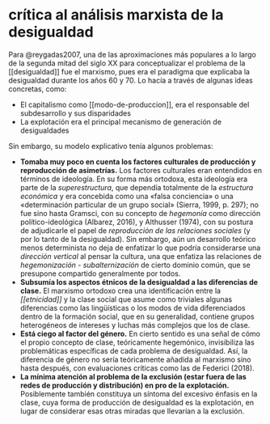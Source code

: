 # crítica al análisis marxista de la desigualdad
Para @reygadas2007, una de las aproximaciones más populares a lo largo de la segunda mitad del siglo XX para conceptualizar el problema de la [[desigualdad]] fue el marxismo, pues era el paradigma que explicaba la desigualdad durante los años 60 y 70. Lo hacía a través de algunas ideas concretas, como:

- El capitalismo como [[modo-de-produccion]], era el responsable del subdesarrollo y sus disparidades
- La explotación era el principal mecanismo de generación de desigualdades

Sin embargo, su modelo explicativo tenía algunos problemas:

- **Tomaba muy poco en cuenta los factores culturales de producción y reproducción de asimetrías.** Los factores culturales eran entendidos en términos de ideología. En su forma más ortodoxa, esta ideología era parte de la *superestructura*, que dependía totalmente de la *estructura económica* y era concebida como una «falsa conciencia» o una «determinación particular de un grupo social» (Sierra, 1999, p. 297); no fue sino hasta Gramsci, con su concepto de *hegemonía* como dirección político-ideológica (Albarez, 2016), y Althusser (1974), con su postura de adjudicarle el papel de *reproducción de las relaciones sociales* (y por lo tanto de la desigualdad). Sin embargo, aún un desarrollo teórico menos determinista no deja de enfatizar lo que podría considerarse una *dirección vertical* al pensar la cultura, una que enfatiza las relaciones de *hegemonización - subalternización* de cierto dominio común, que se presupone compartido generalmente por todos.
- **Subsumía los aspectos étnicos de la desigualdad a las diferencias de clase.** El marxismo ortodoxo crea una identificación entre la *[[etnicidad]]* y la clase social que asume como triviales algunas diferencias como las lingüísticas o los modos de vida diferenciados dentro de la formación social, que en su generalidad, contiene grupos heterogéneos de intereses y luchas más complejos que los de clase.
- **Está ciego al factor del género.** En cierto sentido es una señal de cómo el propio concepto de clase, teóricamente hegemónico, invisibiliza las problemáticas específicas de cada problema de desigualdad. Así, la diferencia de género no sería teóricamente añadida al marxismo sino hasta después, con evaluaciones críticas como las de Federici (2018).
- **La mínima atención al problema de la exclusión (estar fuera de las redes de producción y distribución) en pro de la explotación.** Posiblemente también constituya un síntoma del excesivo énfasis en la clase, cuya forma de producción de desigualdad es la explotación, en lugar de considerar esas otras miradas que llevarían a la exclusión.